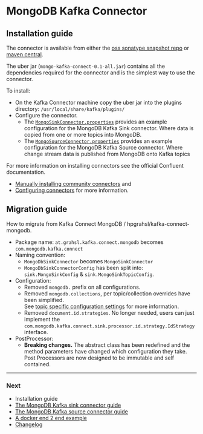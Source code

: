 # MongoDB Kafka Connector

## Installation guide

The connector is available from either the [oss sonatype snapshot repo](https://oss.sonatype.org/content/repositories/snapshots/org/mongodb/kafka/mongo-kafka-connect/) 
or [maven central](https://search.maven.org/search?q=g:org.mongodb.kafka%20AND%20a:mongo-kafka-connect).

The uber jar (`mongo-kafka-connect-0.1-all.jar`) contains all the dependencies required for the connector and is the simplest way to use the connector.

To install:

  - On the Kafka Connector machine copy the uber jar into the plugins directory: `/usr/local/share/kafka/plugins/`
  - Configure the connector.
    * The [`MongoSinkConnector.properties`](../config/MongoSinkConnector.properties) provides an example configuration for the MongoDB Kafka Sink connector.
      Where data is copied from one or more topics into MongoDB.
    * The [`MongoSourceConnector.properties`](../config/MongoSourceConnector.properties) provides an example configuration for the MongoDB Kafka Source connector.
      Where change stream data is published from MongoDB onto Kafka topics
    

For more information on installing connectors see the official Confluent documentation.

  - [Manually installing community connectors](https://docs.confluent.io/5.2.1/connect/managing/community.html) and 
  - [Configuring connectors](https://docs.confluent.io/5.2.1/connect/managing/configuring.html) for more information.


## Migration guide

How to migrate from Kafka Connect MongoDB / hpgrahsl/kafka-connect-mongodb.

  - Package name: `at.grahsl.kafka.connect.mongodb` becomes `com.mongodb.kafka.connect`
  - Naming convention:
    - `MongoDbSinkConnector` becomes `MongoSinkConnector`
    - `MongoDbSinkConnectorConfig` has been split into: `sink.MongoSinkConfig` & `sink.MongoSinkTopicConfig`.
  - Configuration:
    - Removed `mongodb.` prefix on all configurations.
    - Removed `mongodb.collections`, per topic/collection overrides have been simplified.<br> 
      See [topic specific configuration settings](./sink.md#topic-specific-configuration-settings) for more information.
    - Removed `document.id.strategies`. No longer needed, users can just implement the 
      `com.mongodb.kafka.connect.sink.processor.id.strategy.IdStrategy` interface.
  - PostProcessor:
     - **Breaking changes.**
       The abstract class has been redefined and the method parameters have changed which configuration they take.
       Post Processors are now designed to be immutable and self contained.

---
### Next

- Installation guide
- [The MongoDB Kafka sink connector guide](./sink.md)
- [The MongoDB Kafka source connector guide](./source.md)
- [A docker end 2 end example](../docker/README.md)
- [Changelog](./changelog.md)
